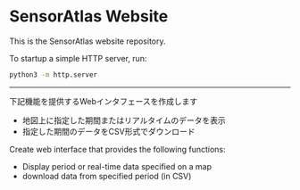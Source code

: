 # SensorAtlas Website

This is the SensorAtlas website repository. 

To startup a simple HTTP server, run:

```bash
python3 -m http.server
```

---

下記機能を提供するWebインタフェースを作成します

- 地図上に指定した期間またはリアルタイムのデータを表示
- 指定した期間のデータをCSV形式でダウンロード

Create web interface that provides the following functions:

- Display period or real-time data specified on a map
- download data from specified period (in CSV)
